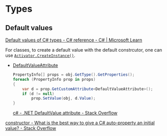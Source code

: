 # Types
## Default values
[Default values of C# types - C# reference - C# | Microsoft Learn](https://learn.microsoft.com/en-us/dotnet/csharp/language-reference/builtin-types/default-values)

For classes, to create a default value with the default constrcutor, one can use [`Activator.CreateInstance()`](https://learn.microsoft.com/en-us/dotnet/api/system.activator.createinstance?view=net-7.0).

- [DefaultValueAttribute](https://learn.microsoft.com/en-us/dotnet/api/system.componentmodel.defaultvalueattribute)

  ```csharp
  PropertyInfo[] props = obj.GetType().GetProperties();
  foreach (PropertyInfo prop in props)
  {
      var d = prop.GetCustomAttribute<DefaultValueAttribute>();
      if (d != null)
          prop.SetValue(obj, d.Value);
  }
  ```

  [c# - .NET DefaultValue attribute - Stack Overflow](https://stackoverflow.com/questions/2329868/net-defaultvalue-attribute)

[constructor - What is the best way to give a C# auto-property an initial value? - Stack Overflow](https://stackoverflow.com/questions/40730/what-is-the-best-way-to-give-a-c-sharp-auto-property-an-initial-value)